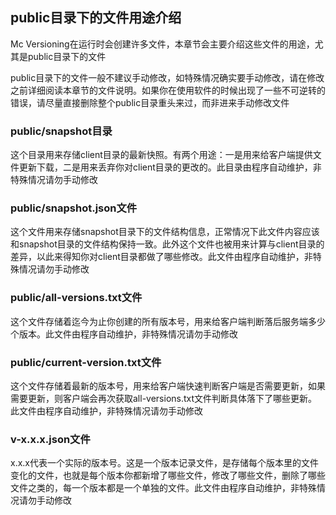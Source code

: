 ## public目录下的文件用途介绍

Mc Versioning在运行时会创建许多文件，本章节会主要介绍这些文件的用途，尤其是public目录下的文件

public目录下的文件一般不建议手动修改，如特殊情况确实要手动修改，请在修改之前详细阅读本章节的文件说明。如果你在使用软件的时候出现了一些不可逆转的错误，请尽量直接删除整个public目录重头来过，而非进来手动修改文件

### public/snapshot目录

这个目录用来存储client目录的最新快照。有两个用途：一是用来给客户端提供文件更新下载，二是用来丢弃你对client目录的更改的。此目录由程序自动维护，非特殊情况请勿手动修改

### public/snapshot.json文件

这个文件用来存储snapshot目录下的文件结构信息，正常情况下此文件内容应该和snapshot目录的文件结构保持一致。此外这个文件也被用来计算与client目录的差异，以此来得知你对client目录都做了哪些修改。此文件由程序自动维护，非特殊情况请勿手动修改

### public/all-versions.txt文件

这个文件存储着迄今为止你创建的所有版本号，用来给客户端判断落后服务端多少个版本。此文件由程序自动维护，非特殊情况请勿手动修改

### public/current-version.txt文件

这个文件存储着最新的版本号，用来给客户端快速判断客户端是否需要更新，如果需要更新，则客户端会再次获取all-versions.txt文件判断具体落下了哪些更新。此文件由程序自动维护，非特殊情况请勿手动修改

### v-x.x.x.json文件

x.x.x代表一个实际的版本号。这是一个版本记录文件，是存储每个版本里的文件变化的文件，也就是每个版本你都新增了哪些文件，修改了哪些文件，删除了哪些文件之类的，每一个版本都是一个单独的文件。此文件由程序自动维护，非特殊情况请勿手动修改
